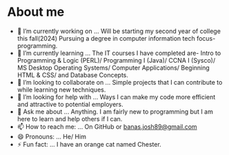 # About me

- 🔭 I’m currently working on ... Will be starting my second year of college this fall(2024) Pursuing a degree in computer information tech focus-programming.
- 🌱 I’m currently learning ... The IT courses I have completed are- Intro to Programming & Logic (PERL)/ Programming I (Java)/ CCNA I (Sysco)/ MS Desktop Operating Systems/ Computer Applications/ Beginning HTML & CSS/ and Database Concepts.
- 👯 I’m looking to collaborate on ... Simple projects that I can contribute to while learning new techniques.
- 🤔 I’m looking for help with ... Ways I can make my code more efficient and attractive to potential employers.
- 💬 Ask me about ... Anything. I am fairly new to programming but I am here to learn and help others if I can.
- 📫 How to reach me: ... On GitHub or banas.josh89@gmail.com
- 😄 Pronouns: ...  He/ Him
- ⚡ Fun fact: ... I have an orange cat named Chester.

